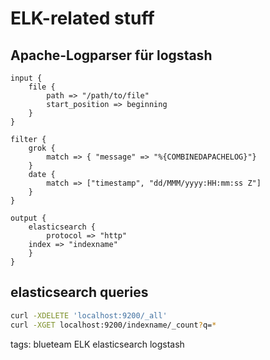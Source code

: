 # ELK-related stuff

## Apache-Logparser für logstash

```
input {
	file {
		path => "/path/to/file"
		start_position => beginning
	}
}

filter {
    grok {
        match => { "message" => "%{COMBINEDAPACHELOG}"}
    }
    date {
        match => ["timestamp", "dd/MMM/yyyy:HH:mm:ss Z"]
    }
}

output {
    elasticsearch {
        protocol => "http"
	index => "indexname"
    }
}
```

## elasticsearch queries

```sh
curl -XDELETE 'localhost:9200/_all'
curl -XGET localhost:9200/indexname/_count?q=*
```

tags: blueteam ELK elasticsearch logstash
